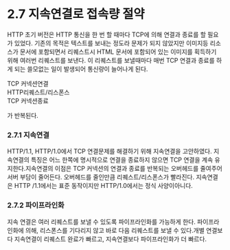 # 2.7 지속연결로 접속량 절약

HTTP 초기 버전은 HTTP 통신을 한 번 할 때마다 TCP에 의해 연결과 종료를 할 필요가 있었다. 기존의 목적은 텍스트를 보내는 정도라 문제가 되지 않았지만 이미지등 리소스가 문서에 포함되면서 리퀘스트시 HTML 문서에 포함되어 있는 이미지를 획득하기 위해 여러번 리퀘스트를 보낸다. 이 리퀘스트를 보낼때마다 매번 TCP 연결과 종료를 하게 되는 쓸모없는 일이 발생되어 통신량이 늘어나게 된다.

TCP 커넥션연결  
HTTP리퀘스트/리스폰스  
TCP 커넥션종료

가 반복된다.

### 2.7.1 지속연결

HTTP/1.1, HTTP/1.0에서 TCP 연결문제를 해결하기 위해 지속연결을 고안하였다. 지속연결의 특징은 어느 한쪽에 명시적으로 연결을 종료하지 않으면 TCP 연결을 계속 유지한다.지속연결의 이점은 TCP 커넥션의 연결과 종료를 반복되는 오버헤드를 줄여주어 서버 부담이 줄어든다. 오버헤드를 줄인만큼 리퀘스트/리스폰스가 빨라진다. 지속연결은 HTTP /1.1에서는 표준 동작이지만 HTTP/1.0에서는 정식 사양이아니다.

### 2.7.2 파이프라인화

지속 연결은 여러 리퀘스트를 보낼 수 있도록 파이프라인화를 가능하게 한다. 파이프라인화에 의해, 리스폰스를 기다리지 않고 바로 다음 리퀘스트를 보낼 수 있다.개별 연결보다 지속연결이 리퀘스트 완료가 빠르고, 지속연결보다 파이프라인화가 더 빠르다.

